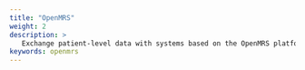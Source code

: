 ```yaml
---
title: "OpenMRS"
weight: 2
description: >
   Exchange patient-level data with systems based on the OpenMRS platform
keywords: openmrs
---
```



